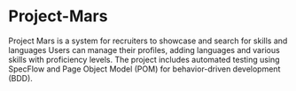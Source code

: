 # Project-Mars
Project Mars is a system for recruiters to showcase and search for skills and languages Users can manage their profiles, adding languages and various skills with proficiency levels. The project includes automated testing using SpecFlow and Page Object Model (POM) for behavior-driven development (BDD).
